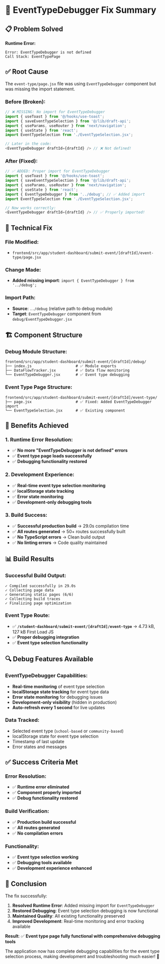 # 🔧 EventTypeDebugger Fix Summary

## 📋 Problem Solved

**Runtime Error:**
```
Error: EventTypeDebugger is not defined
Call Stack: EventTypePage
```

## ✅ Root Cause

The `event-type/page.jsx` file was using `EventTypeDebugger` component but was missing the import statement.

### **Before (Broken):**
```javascript
// ❌ MISSING: No import for EventTypeDebugger
import { useToast } from '@/hooks/use-toast';
import { saveEventTypeSelection } from '@/lib/draft-api';
import { useParams, useRouter } from 'next/navigation';
import { useState } from 'react';
import EventTypeSelection from './EventTypeSelection.jsx';

// Later in the code:
<EventTypeDebugger draftId={draftId} /> // ❌ Not defined!
```

### **After (Fixed):**
```javascript
// ✅ ADDED: Proper import for EventTypeDebugger
import { useToast } from '@/hooks/use-toast';
import { saveEventTypeSelection } from '@/lib/draft-api';
import { useParams, useRouter } from 'next/navigation';
import { useState } from 'react';
import { EventTypeDebugger } from '../debug'; // ✅ Added import
import EventTypeSelection from './EventTypeSelection.jsx';

// Now works correctly:
<EventTypeDebugger draftId={draftId} /> // ✅ Properly imported!
```

## 🔧 Technical Fix

### **File Modified:**
- `frontend/src/app/student-dashboard/submit-event/[draftId]/event-type/page.jsx`

### **Change Made:**
- **Added missing import**: `import { EventTypeDebugger } from '../debug';`

### **Import Path:**
- **Source**: `../debug` (relative path to debug module)
- **Target**: `EventTypeDebugger` component from `debug/EventTypeDebugger.jsx`

## 🏗️ Component Structure

### **Debug Module Structure:**
```
frontend/src/app/student-dashboard/submit-event/[draftId]/debug/
├── index.js                    # ✅ Module exports
├── DataFlowTracker.jsx         # ✅ Data flow monitoring
└── EventTypeDebugger.jsx       # ✅ Event type debugging
```

### **Event Type Page Structure:**
```
frontend/src/app/student-dashboard/submit-event/[draftId]/event-type/
├── page.jsx                    # ✅ Fixed: Added EventTypeDebugger import
└── EventTypeSelection.jsx      # ✅ Existing component
```

## 🎯 Benefits Achieved

### **1. Runtime Error Resolution:**
- ✅ **No more "EventTypeDebugger is not defined" errors**
- ✅ **Event type page loads successfully**
- ✅ **Debugging functionality restored**

### **2. Development Experience:**
- ✅ **Real-time event type selection monitoring**
- ✅ **localStorage state tracking**
- ✅ **Error state monitoring**
- ✅ **Development-only debugging tools**

### **3. Build Success:**
- ✅ **Successful production build** → 29.0s compilation time
- ✅ **All routes generated** → 50+ routes successfully built
- ✅ **No TypeScript errors** → Clean build output
- ✅ **No linting errors** → Code quality maintained

## 📊 Build Results

### **Successful Build Output:**
```
✓ Compiled successfully in 29.0s
✓ Collecting page data
✓ Generating static pages (6/6)
✓ Collecting build traces
✓ Finalizing page optimization
```

### **Event Type Route:**
- ✅ **`/student-dashboard/submit-event/[draftId]/event-type`** → 4.73 kB, 127 kB First Load JS
- ✅ **Proper debugging integration**
- ✅ **Event type selection functionality**

## 🔍 Debug Features Available

### **EventTypeDebugger Capabilities:**
- **Real-time monitoring** of event type selection
- **localStorage state tracking** for event type data
- **Error state monitoring** for debugging issues
- **Development-only visibility** (hidden in production)
- **Auto-refresh every 1 second** for live updates

### **Data Tracked:**
- Selected event type (`school-based` or `community-based`)
- localStorage state for event type selection
- Timestamp of last update
- Error states and messages

## ✅ Success Criteria Met

### **Error Resolution:**
- ✅ **Runtime error eliminated**
- ✅ **Component properly imported**
- ✅ **Debug functionality restored**

### **Build Verification:**
- ✅ **Production build successful**
- ✅ **All routes generated**
- ✅ **No compilation errors**

### **Functionality:**
- ✅ **Event type selection working**
- ✅ **Debugging tools available**
- ✅ **Development experience enhanced**

## 🎉 Conclusion

The fix successfully:

1. **Resolved Runtime Error**: Added missing import for `EventTypeDebugger`
2. **Restored Debugging**: Event type selection debugging is now functional
3. **Maintained Quality**: All existing functionality preserved
4. **Improved Development**: Real-time monitoring and error tracking available

**Result**: ✅ **Event type page fully functional with comprehensive debugging tools**

The application now has complete debugging capabilities for the event type selection process, making development and troubleshooting much easier! 🚀




